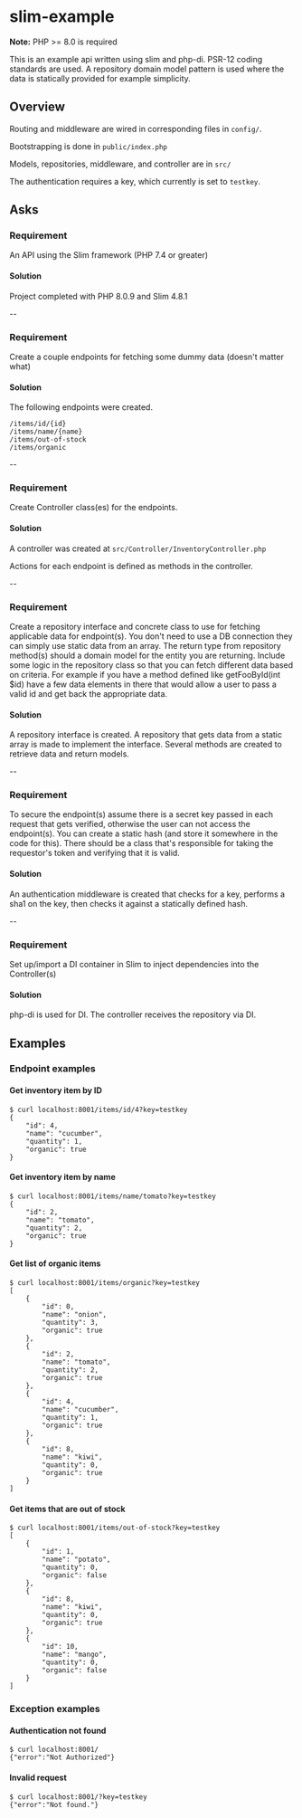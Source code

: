 # slim-example


**Note:** PHP >= 8.0 is required


This is an example api written using slim and php-di.  PSR-12 coding standards are used. A repository domain model pattern is used where the data is statically provided for example simplicity.


## Overview

Routing and middleware are wired in corresponding files in `config/`.

Bootstrapping is done in `public/index.php`

Models, repositories, middleware, and controller are in `src/`

The authentication requires a key, which currently is set to `testkey`.

## Asks

### Requirement
An API using the Slim framework (PHP 7.4 or greater)

#### Solution
Project completed with PHP 8.0.9 and Slim 4.8.1

--

### Requirement
Create a couple endpoints for fetching some dummy data (doesn't matter what)

#### Solution
The following endpoints were created.

```
/items/id/{id}
/items/name/{name}
/items/out-of-stock
/items/organic
```
--

### Requirement
Create Controller class(es) for the endpoints.

#### Solution
A controller was created at `src/Controller/InventoryController.php`

Actions for each endpoint is defined as methods in the controller.

--

### Requirement
Create a repository interface and concrete class to use for fetching applicable data for endpoint(s). You don't need to use a DB connection they can simply use static data from an array. The return type from repository method(s) should a domain model for the entity you are returning. Include some logic in the repository class so that you can fetch different data based on criteria. For example if you have a method defined like getFooById(int $id) have a few data elements in there that would allow a user to pass a valid id and get back the appropriate data.

#### Solution
A repository interface is created.  A repository that gets data from a static array is made to implement the interface.  Several methods are created to retrieve data and return models.

--

### Requirement
To secure the endpoint(s) assume there is a secret key passed in each request that gets verified, otherwise the user can not access the endpoint(s). You can create a static hash (and store it somewhere in the code for this). There should be a class that's responsible for taking the requestor's token and verifying that it is valid.

#### Solution
An authentication middleware is created that checks for a key, performs a sha1 on the key, then checks it against a statically defined hash.

--

### Requirement
Set up/import a DI container in Slim to inject dependencies into the Controller(s)

#### Solution
php-di is used for DI.  The controller receives the repository via DI.

## Examples

### Endpoint examples

#### Get inventory item by ID
```
$ curl localhost:8001/items/id/4?key=testkey
{
    "id": 4,
    "name": "cucumber",
    "quantity": 1,
    "organic": true
}
```

#### Get inventory item by name
```
$ curl localhost:8001/items/name/tomato?key=testkey
{
    "id": 2,
    "name": "tomato",
    "quantity": 2,
    "organic": true
}
```

#### Get list of organic items
```
$ curl localhost:8001/items/organic?key=testkey
[
    {
        "id": 0,
        "name": "onion",
        "quantity": 3,
        "organic": true
    },
    {
        "id": 2,
        "name": "tomato",
        "quantity": 2,
        "organic": true
    },
    {
        "id": 4,
        "name": "cucumber",
        "quantity": 1,
        "organic": true
    },
    {
        "id": 8,
        "name": "kiwi",
        "quantity": 0,
        "organic": true
    }
]
```

#### Get items that are out of stock
```
$ curl localhost:8001/items/out-of-stock?key=testkey
[
    {
        "id": 1,
        "name": "potato",
        "quantity": 0,
        "organic": false
    },
    {
        "id": 8,
        "name": "kiwi",
        "quantity": 0,
        "organic": true
    },
    {
        "id": 10,
        "name": "mango",
        "quantity": 0,
        "organic": false
    }
]
```

### Exception examples

#### Authentication not found
```
$ curl localhost:8001/
{"error":"Not Authorized"}
```

#### Invalid request
```
$ curl localhost:8001/?key=testkey
{"error":"Not found."}
```